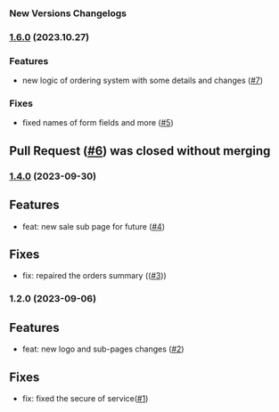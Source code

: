 <!-- @format -->

### New Versions Changelogs

### [1.6.0](https://github.com/Johngtka/Wypiekarnia/compare/v.1.4.0...v.1.6.0) (2023.10.27)

### Features

-   new logic of ordering system with some details and changes
    ([#7](https://github.com/Johngtka/Wypiekarnia/pull/7))

### Fixes

-   fixed names of form fields and more
    ([#5](https://github.com/Johngtka/Wypiekarnia/pull/5))

## Pull Request ([#6](https://github.com/Johngtka/Wypiekarnia/pull/5)) was closed without merging

### [1.4.0](https://github.com/Johngtka/Wypiekarnia/compare/v.1.2.0...v.1.4.0) (2023-09-30)

## Features

-   feat: new sale sub page for future
    ([#4](https://github.com/Johngtka/Wypiekarnia/pull/4))

## Fixes

-   fix: repaired the orders summary
    (([#3](https://github.com/Johngtka/Wypiekarnia/pull/3)))

### 1.2.0 (2023-09-06)

## Features

-   feat: new logo and sub-pages changes
    ([#2](https://github.com/Johngtka/Wypiekarnia/pull/2))

## Fixes

-   fix: fixed the secure of
    service([#1](https://github.com/Johngtka/Wypiekarnia/pull/1))
